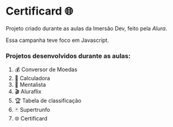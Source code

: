 # Certificard 🌐

Projeto criado durante as aulas da Imersão Dev, feito pela *Alura*.

Essa campanha teve foco em Javascript.



### Projetos desenvolvidos durante as aulas: 

1. 💰 Conversor de Moedas
2. 🔢 Calculadora
3. 🔮 Mentalista
4. 🎬 Aluraflix
5. 🏆 Tabela de classificação
6. 🃏 Supertrunfo
7. 🌐 Certificard